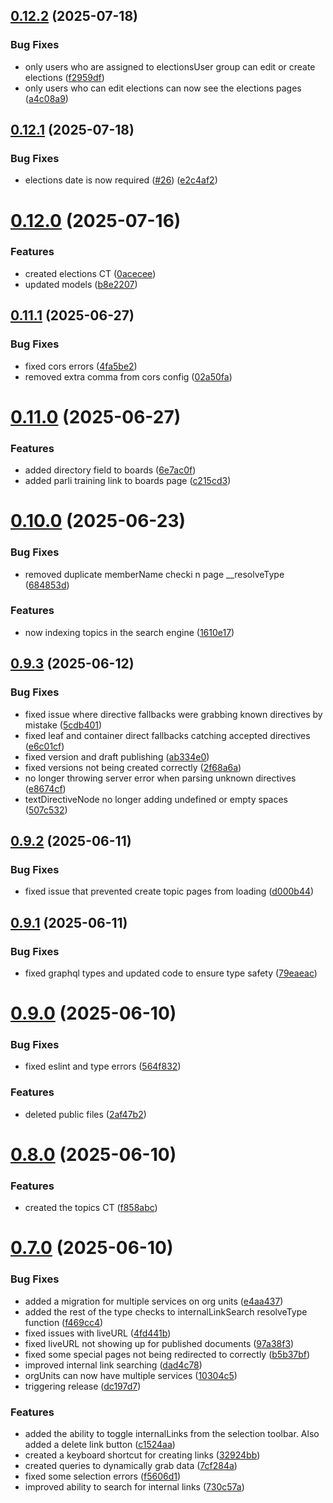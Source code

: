 ## [0.12.2](https://github.com/akmatsu/matanuska-susitna-cms/compare/v0.12.1...v0.12.2) (2025-07-18)


### Bug Fixes

* only users who are assigned to electionsUser group can edit or create elections ([f2959df](https://github.com/akmatsu/matanuska-susitna-cms/commit/f2959dfd0b541300cf3f4ab4c43ba8a9f326ac54))
* only users who can edit elections can now see the elections pages ([a4c08a9](https://github.com/akmatsu/matanuska-susitna-cms/commit/a4c08a9f8ffc999ea62aa6ba93f7e13bfa6ab070))

## [0.12.1](https://github.com/akmatsu/matanuska-susitna-cms/compare/v0.12.0...v0.12.1) (2025-07-18)


### Bug Fixes

* elections date is now required ([#26](https://github.com/akmatsu/matanuska-susitna-cms/issues/26)) ([e2c4af2](https://github.com/akmatsu/matanuska-susitna-cms/commit/e2c4af281ad0f7592cd14a4bbc80788233eb3b6f))

# [0.12.0](https://github.com/akmatsu/matanuska-susitna-cms/compare/v0.11.1...v0.12.0) (2025-07-16)


### Features

* created elections CT ([0acecee](https://github.com/akmatsu/matanuska-susitna-cms/commit/0aceceea9386ca360d538fc74cf2bb1258440730))
* updated models ([b8e2207](https://github.com/akmatsu/matanuska-susitna-cms/commit/b8e2207c8b5e4183fba8977fa435ffada634539a))

## [0.11.1](https://github.com/akmatsu/matanuska-susitna-cms/compare/v0.11.0...v0.11.1) (2025-06-27)


### Bug Fixes

* fixed cors errors ([4fa5be2](https://github.com/akmatsu/matanuska-susitna-cms/commit/4fa5be2a0a3ba56cc773427d333cea031c185eb7))
* removed extra comma from cors config ([02a50fa](https://github.com/akmatsu/matanuska-susitna-cms/commit/02a50fa4726ca2dab07e061d1e0cbe5b03183a84))

# [0.11.0](https://github.com/akmatsu/matanuska-susitna-cms/compare/v0.10.0...v0.11.0) (2025-06-27)


### Features

* added directory field to boards ([6e7ac0f](https://github.com/akmatsu/matanuska-susitna-cms/commit/6e7ac0fccf4dda70e650819739c5554acf2ffeeb))
* added parli training link to boards page ([c215cd3](https://github.com/akmatsu/matanuska-susitna-cms/commit/c215cd3e56757e6d780e28b24731a5d5e00b4bef))

# [0.10.0](https://github.com/akmatsu/matanuska-susitna-cms/compare/v0.9.3...v0.10.0) (2025-06-23)


### Bug Fixes

* removed duplicate memberName checki n page __resolveType ([684853d](https://github.com/akmatsu/matanuska-susitna-cms/commit/684853dc52bd4050c776b4190e5d749b41dbaea1))


### Features

* now indexing topics in the search engine ([1610e17](https://github.com/akmatsu/matanuska-susitna-cms/commit/1610e17a8779d973134c6f84917254ee2e141f7e))

## [0.9.3](https://github.com/akmatsu/matanuska-susitna-cms/compare/v0.9.2...v0.9.3) (2025-06-12)


### Bug Fixes

* fixed issue where directive fallbacks were grabbing known directives by mistake ([5cdb401](https://github.com/akmatsu/matanuska-susitna-cms/commit/5cdb40126b0949a9c83e719f7149ce84677f87f3))
* fixed leaf and container direct fallbacks catching accepted directives ([e6c01cf](https://github.com/akmatsu/matanuska-susitna-cms/commit/e6c01cfb7d5e67cce6000a4b6f3d935b90bcfb76))
* fixed version and draft publishing ([ab334e0](https://github.com/akmatsu/matanuska-susitna-cms/commit/ab334e093c2f70a9df12c64389cc67c45c9d75e5))
* fixed versions not being created correctly ([2f68a6a](https://github.com/akmatsu/matanuska-susitna-cms/commit/2f68a6acd284d3717578530d49aede5ff2437383))
* no longer throwing server error when parsing unknown directives ([e8674cf](https://github.com/akmatsu/matanuska-susitna-cms/commit/e8674cff0e2b6ed3b40b5062db88ec94a219dea8))
* textDirectiveNode no longer adding undefined or empty spaces ([507c532](https://github.com/akmatsu/matanuska-susitna-cms/commit/507c532d0270ce94d29785d96c1620efb0e9765b))

## [0.9.2](https://github.com/akmatsu/matanuska-susitna-cms/compare/v0.9.1...v0.9.2) (2025-06-11)


### Bug Fixes

* fixed issue that prevented create topic pages from loading ([d000b44](https://github.com/akmatsu/matanuska-susitna-cms/commit/d000b4444488b8a41e0fa35c4601079795c1349e))

## [0.9.1](https://github.com/akmatsu/matanuska-susitna-cms/compare/v0.9.0...v0.9.1) (2025-06-11)


### Bug Fixes

* fixed graphql types and updated code to ensure type safety ([79eaeac](https://github.com/akmatsu/matanuska-susitna-cms/commit/79eaeacae37b88b4c6d80bab69b9fae9a2630d2b))

# [0.9.0](https://github.com/akmatsu/matanuska-susitna-cms/compare/v0.8.0...v0.9.0) (2025-06-10)


### Bug Fixes

* fixed eslint and type errors ([564f832](https://github.com/akmatsu/matanuska-susitna-cms/commit/564f832a46e67faa716f864145612ed08b9a1ece))


### Features

* deleted public files ([2af47b2](https://github.com/akmatsu/matanuska-susitna-cms/commit/2af47b2a4bb8587f4418ea53c5deeac539257685))

# [0.8.0](https://github.com/akmatsu/matanuska-susitna-cms/compare/v0.7.0...v0.8.0) (2025-06-10)


### Features

* created the topics CT ([f858abc](https://github.com/akmatsu/matanuska-susitna-cms/commit/f858abc429d975c42b193affe6a6a2df55f371ed))

# [0.7.0](https://github.com/akmatsu/matanuska-susitna-cms/compare/v0.6.0...v0.7.0) (2025-06-10)


### Bug Fixes

* added a migration for multiple services on org units ([e4aa437](https://github.com/akmatsu/matanuska-susitna-cms/commit/e4aa437fa75d09f879ba0914ab67dfac0b3e354f))
* added the rest of the type checks to internalLinkSearch resolveType function ([f469cc4](https://github.com/akmatsu/matanuska-susitna-cms/commit/f469cc4091550ba02f081426069709a2ba1191ba))
* fixed issues with liveURL ([4fd441b](https://github.com/akmatsu/matanuska-susitna-cms/commit/4fd441b1985a0be6a57707ec8939658010d5942d))
* fixed liveURL not showing up for published documents ([97a38f3](https://github.com/akmatsu/matanuska-susitna-cms/commit/97a38f3ce43f871a6a5cd11b67800e2d93de7f2d))
* fixed some special pages not being redirected to correctly ([b5b37bf](https://github.com/akmatsu/matanuska-susitna-cms/commit/b5b37bf5f06d0c16b3a592c6f6df0de574367aed))
* improved internal link searching ([dad4c78](https://github.com/akmatsu/matanuska-susitna-cms/commit/dad4c78c6ecbddffca69712ca1f8632272e582ab))
* orgUnits can now have multiple services ([10304c5](https://github.com/akmatsu/matanuska-susitna-cms/commit/10304c5843b9170b58bfcbf27b13f237de42562a))
* triggering release ([dc197d7](https://github.com/akmatsu/matanuska-susitna-cms/commit/dc197d7bc99c9ff4eb55bacfd634b1ea5b6fce43))


### Features

* added the ability to toggle internalLinks from the selection toolbar. Also added a delete link button ([c1524aa](https://github.com/akmatsu/matanuska-susitna-cms/commit/c1524aaef21b2c2a4c30d8f6352aac1477ce0a84))
* created a keyboard shortcut for creating links ([32924bb](https://github.com/akmatsu/matanuska-susitna-cms/commit/32924bb7b332f7daa9d2998dafcb75db8547c6a3))
* created queries to dynamically grab data ([7cf284a](https://github.com/akmatsu/matanuska-susitna-cms/commit/7cf284a25e1b00c32161aeb166d7ba5fc3918afe))
* fixed some selection errors ([f5606d1](https://github.com/akmatsu/matanuska-susitna-cms/commit/f5606d1fca87bb22191cca828676ee25373e9087))
* improved ability to search for internal links ([730c57a](https://github.com/akmatsu/matanuska-susitna-cms/commit/730c57a81e77d1c4825d5c130c3f883e1e720bee))
